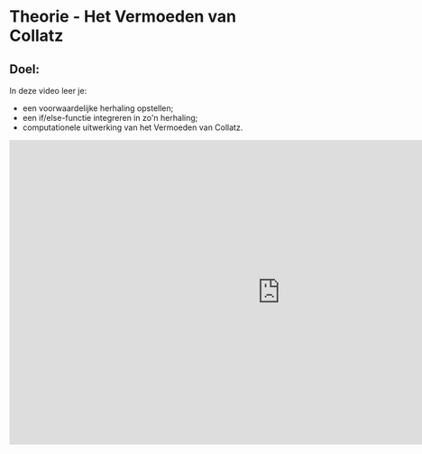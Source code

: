 # Theorie - Het Vermoeden van Collatz


## Doel:

In deze video leer je: 
* een voorwaardelijke herhaling opstellen; 
* een if/else-functie integreren in zo'n herhaling; 
* computationele uitwerking van het Vermoeden van Collatz.


<iframe width="960" height="540" src="https://www.youtube.com/embed/M3gEhfHvkwo?list=PL7qul8TV_7p5mZ_LFp_KHUVn1WglOU-is" title="Python in de Klas - Vermoeden van Collatz" frameborder="0" allow="accelerometer; autoplay; clipboard-write; encrypted-media; gyroscope; picture-in-picture; web-share" allowfullscreen></iframe>
